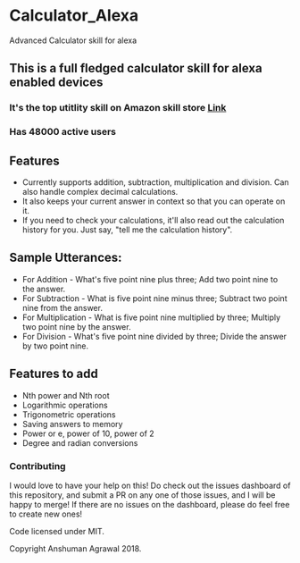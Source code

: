 # Calculator_Alexa
Advanced Calculator skill for alexa

## This is a full fledged calculator skill for alexa enabled devices
### It's the top utitlity skill on Amazon skill store [Link](https://goo.gl/HR9Ua4) 
### Has 48000 active users

## Features

- Currently supports addition, subtraction, multiplication and division. Can also handle complex decimal calculations. 
- It also keeps your current answer in context so that you can operate on it. 
- If you need to check your calculations, it'll also read out the calculation history for you. Just say, "tell me the calculation history".

## Sample Utterances:
- For Addition - What's five point nine plus three; Add two point nine to the answer.
- For Subtraction - What is five point nine minus three; Subtract two point nine from the answer.
- For Multiplication - What is five point nine multiplied by three; Multiply two point nine by the answer.
- For Division - What's five point nine divided by three; Divide the answer by two point nine.


## Features to add
- Nth power and Nth root
- Logarithmic operations 
- Trigonometric operations
- Saving answers to memory
- Power or e, power of 10, power of 2
- Degree and radian conversions



### Contributing

I would love to have your help on this! Do check out the issues dashboard of this repository, and submit a PR on any one of those issues, and I will be happy to merge! If there are no issues on the dashboard, please do feel free to create new ones!

Code licensed under MIT.

Copyright Anshuman Agrawal 2018.
